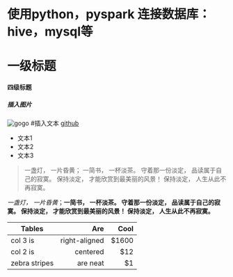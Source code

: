 # 使用python，pyspark 连接数据库：hive，mysql等
# 一级标题
#### 四级标题
##### 插入图片
![gogo](https://upload-images.jianshu.io/upload_images/4469072-a0602f63717b65d4.jpg?imageMogr2/auto-orient/strip%7CimageView2/2/w/1240)
#插入文本
[github](https://github.com/IronManChen/API-between-Python-and-Database-)
- 文本1
- 文本2
- 文本3
> 一盏灯， 一片昏黄； 一简书， 一杯淡茶。 守着那一份淡定， 品读属于自己的寂寞。 保持淡定， 才能欣赏到最美丽的风景！ 保持淡定， 人生从此不再寂寞。

 *一盏灯， 一片昏黄*；**一简书， 一杯淡茶。 守着那一份淡定， 品读属于自己的寂寞。 保持淡定， 才能欣赏到最美丽的风景！ 保持淡定， 人生从此不再寂寞。**

| Tables      | Are           | Cool  |
| ------------- |-------------:| -----:|
| col 3 is      | right-aligned | $1600 |
| col 2 is      | centered      |   $12 |
| zebra stripes | are neat      |    $1 |
